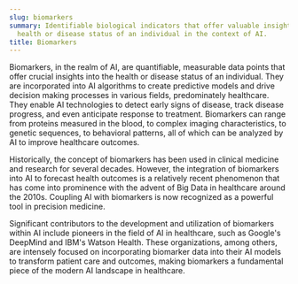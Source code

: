```yaml
---
slug: biomarkers
summary: Identifiable biological indicators that offer valuable insights into the
  health or disease status of an individual in the context of AI.
title: Biomarkers
---
```


Biomarkers, in the realm of AI, are quantifiable, measurable data points that offer crucial insights into the health or disease status of an individual. They are incorporated into AI algorithms to create predictive models and drive decision making processes in various fields, predominately healthcare. They enable AI technologies to detect early signs of disease, track disease progress, and even anticipate response to treatment. Biomarkers can range from proteins measured in the blood, to complex imaging characteristics, to genetic sequences, to behavioral patterns, all of which can be analyzed by AI to improve healthcare outcomes.

Historically, the concept of biomarkers has been used in clinical medicine and research for several decades. However, the integration of biomarkers into AI to forecast health outcomes is a relatively recent phenomenon that has come into prominence with the advent of Big Data in healthcare around the 2010s. Coupling AI with biomarkers is now recognized as a powerful tool in precision medicine.

Significant contributors to the development and utilization of biomarkers within AI include pioneers in the field of AI in healthcare, such as Google's DeepMind and IBM's Watson Health. These organizations, among others, are intensely focused on incorporating biomarker data into their AI models to transform patient care and outcomes, making biomarkers a fundamental piece of the modern AI landscape in healthcare.